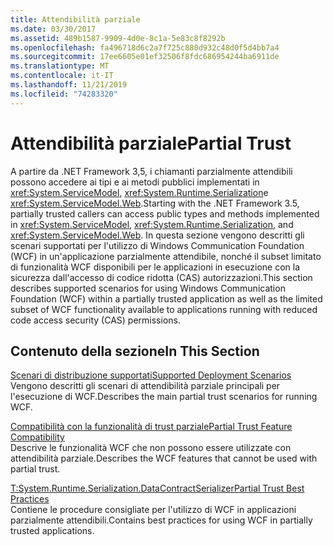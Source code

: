 ```yaml
---
title: Attendibilità parziale
ms.date: 03/30/2017
ms.assetid: 489b1587-9909-4d0e-8c1a-5e83c8f8292b
ms.openlocfilehash: fa496718d6c2a7f725c880d932c48d0f5d4bb7a4
ms.sourcegitcommit: 17ee6605e01ef32506f8fdc686954244ba6911de
ms.translationtype: MT
ms.contentlocale: it-IT
ms.lasthandoff: 11/21/2019
ms.locfileid: "74283320"
---
```

# <a name="partial-trust"></a><span data-ttu-id="ee705-102">Attendibilità parziale</span><span class="sxs-lookup"><span data-stu-id="ee705-102">Partial Trust</span></span>

<span data-ttu-id="ee705-103">A partire da .NET Framework 3,5, i chiamanti parzialmente attendibili possono accedere ai tipi e ai metodi pubblici implementati in <xref:System.ServiceModel>, <xref:System.Runtime.Serialization>e <xref:System.ServiceModel.Web>.</span><span class="sxs-lookup"><span data-stu-id="ee705-103">Starting with the .NET Framework 3.5, partially trusted callers can access public types and methods implemented in <xref:System.ServiceModel>, <xref:System.Runtime.Serialization>, and <xref:System.ServiceModel.Web>.</span></span> <span data-ttu-id="ee705-104">In questa sezione vengono descritti gli scenari supportati per l'utilizzo di Windows Communication Foundation (WCF) in un'applicazione parzialmente attendibile, nonché il subset limitato di funzionalità WCF disponibili per le applicazioni in esecuzione con la sicurezza dall'accesso di codice ridotta (CAS) autorizzazioni.</span><span class="sxs-lookup"><span data-stu-id="ee705-104">This section describes supported scenarios for using Windows Communication Foundation (WCF) within a partially trusted application as well as the limited subset of WCF functionality available to applications running with reduced code access security (CAS) permissions.</span></span>  
  
## <a name="in-this-section"></a><span data-ttu-id="ee705-105">Contenuto della sezione</span><span class="sxs-lookup"><span data-stu-id="ee705-105">In This Section</span></span>  
 [<span data-ttu-id="ee705-106">Scenari di distribuzione supportati</span><span class="sxs-lookup"><span data-stu-id="ee705-106">Supported Deployment Scenarios</span></span>](../../../../docs/framework/wcf/feature-details/supported-deployment-scenarios.md)  
 <span data-ttu-id="ee705-107">Vengono descritti gli scenari di attendibilità parziale principali per l'esecuzione di WCF.</span><span class="sxs-lookup"><span data-stu-id="ee705-107">Describes the main partial trust scenarios for running WCF.</span></span>  
  
 [<span data-ttu-id="ee705-108">Compatibilità con la funzionalità di trust parziale</span><span class="sxs-lookup"><span data-stu-id="ee705-108">Partial Trust Feature Compatibility</span></span>](../../../../docs/framework/wcf/feature-details/partial-trust-feature-compatibility.md)  
 <span data-ttu-id="ee705-109">Descrive le funzionalità WCF che non possono essere utilizzate con attendibilità parziale.</span><span class="sxs-lookup"><span data-stu-id="ee705-109">Describes the WCF features that cannot be used with partial trust.</span></span>  
  
 [<span data-ttu-id="ee705-110">T:System.Runtime.Serialization.DataContractSerializer</span><span class="sxs-lookup"><span data-stu-id="ee705-110">Partial Trust Best Practices</span></span>](../../../../docs/framework/wcf/feature-details/partial-trust-best-practices.md)  
 <span data-ttu-id="ee705-111">Contiene le procedure consigliate per l'utilizzo di WCF in applicazioni parzialmente attendibili.</span><span class="sxs-lookup"><span data-stu-id="ee705-111">Contains best practices for using WCF in partially trusted applications.</span></span>
